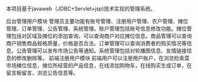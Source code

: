 本项目基于javaweb（JDBC+Servlet+jsp)技术实现的管理系统。

后台管理用户模块
 管理员主要功能有账号管理、注册用户管理、农户管理、摊位管理、订单管理、公告管理、系统管理。账户管理包括账号信息修改功能。摊位管理包括对区域及摊位的添加查询，可以查询商户对应摊位信息。商品管理可以查询商户销售商品规格质量，价格是否合法。订单管理可以查询消费者的购买情况等信息。公告管理可以发布市场公告等通知。系统管理包括对轮播图信息、友情链接信息的修改删除等。
 前端注册用户模块
前端用户可以注册用户账户，在浏览检索菜市场摊位信息，摊位所经营的产品信息，在线添加购物车，在线购买生成订单，在留言板留言，浏览公告信息等。

